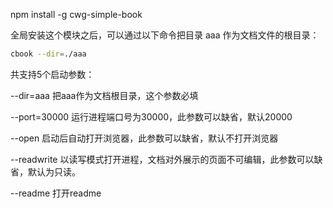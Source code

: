 npm install -g cwg-simple-book

全局安装这个模块之后，可以通过以下命令把目录 aaa 作为文档文件的根目录：

```bash
cbook --dir=./aaa
```

共支持5个启动参数：

--dir=aaa 把aaa作为文档根目录，这个参数必填

--port=30000 运行进程端口号为30000，此参数可以缺省，默认20000

--open 启动后自动打开浏览器，此参数可以缺省，默认不打开浏览器

--readwrite 以读写模式打开进程，文档对外展示的页面不可编辑，此参数可以缺省，默认为只读。

--readme 打开readme